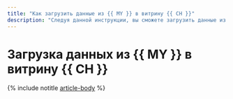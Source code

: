 ```yaml
---
title: "Как загрузить данные из {{ MY }} в витрину {{ CH }}"
description: "Следуя данной инструкции, вы сможете загрузить данные из {{ MY }} в витрину {{ CH }}."
---
```


# Загрузка данных из {{ MY }} в витрину {{ CH }}

{% include notitle [article-body](../../_tutorials/mysql-to-clickhouse.md) %}
